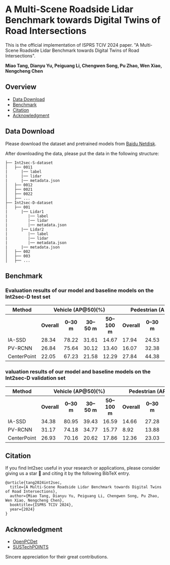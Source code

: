# A Multi-Scene Roadside Lidar Benchmark towards Digital Twins of Road Intersections


This is the official implementation of ISPRS TCIV 2024 paper. "A Multi-Scene Roadside Lidar Benchmark towards Digital Twins of Road Intersections".

**Miao Tang, Dianyu Yu, Peiguang Li, Chengwen Song, Pu Zhao, Wen Xiao, Nengcheng Chen**



## Overview
- [Data Download](#data-download)
- [Benchmark](#benchmark)
- [Citation](#citation)
- [Acknowledgment](#acknowledgment)

## Data Download
Please download the dataset and pretrained models from [Baidu Netdisk](https://pan.baidu.com/).

After downloading the data, please put the data in the following structure:
```shell
├── Int2sec-S-dataset
│   ├── 0011
|      |── label
|      |── lidar
|      |── metadata.json
│   ├── 0012
│   ├── 0021
│   ├── 0022
│   ├── ...
├── Int2sec-D-dataset
│   ├── 001
|      |── Lidar1
|         |── label
|         |── lidar
|         |── metadata.json
|      |── Lidar2
|         |── label
|         |── lidar
|         |── metadata.json
|      |── metadata.json
│   ├── 002
│   ├── 003
│   ├── ...
```


## Benchmark


### Evaluation results of our model and baseline models on the Int2sec-D test set
<table>
  <tr>
    <th>Method</th>
    <th colspan="4">Vehicle (AP@50)(%)</th>
    <th colspan="4">Pedestrian (AP@50)(%)</th>
    <th colspan="4">Cyclist (AP@50)(%)</th>
    <th>mAP(%)</th>
  </tr>
  <tr>
    <th></th>
    <th>Overall</th>
    <th>0–30 m</th>
    <th>30–50 m</th>
    <th>50–100 m</th>
    <th>Overall</th>
    <th>0–30 m</th>
    <th>30–50 m</th>
    <th>50–100 m</th>
    <th>Overall</th>
    <th>0–30 m</th>
    <th>30–50 m</th>
    <th>50–100 m</th>
    <th></th>
  </tr>
  <tr>
    <td>IA-SSD</td>
    <td>28.34</td>
    <td>78.22</td>
    <td>31.61</td>
    <td>14.67</td>
    <td>17.94</td>
    <td>24.53</td>
    <td>13.90</td>
    <td>11.66</td>
    <td>20.11</td>
    <td>31.30</td>
    <td>11.30</td>
    <td>13.33</td>
    <td>22.13</td>
  </tr>
  <tr>
    <td>PV-RCNN</td>
    <td>26.84</td>
    <td>75.64</td>
    <td>30.12</td>
    <td>13.40</td>
    <td>16.07</td>
    <td>32.38</td>
    <td>8.15</td>
    <td>10.94</td>
    <td>21.84</td>
    <td>50.89</td>
    <td>15.40</td>
    <td>2.91</td>
    <td>21.58</td>
  </tr>
  <tr>
    <td>CenterPoint</td>
    <td>22.05</td>
    <td>67.23</td>
    <td>21.58</td>
    <td>12.29</td>
    <td>27.84</td>
    <td>44.38</td>
    <td>13.91</td>
    <td>25.64</td>
    <td>14.45</td>
    <td>30.11</td>
    <td>14.34</td>
    <td>2.32</td>
    <td>21.45</td>
  </tr>
</table>


### valuation results of our model and baseline models on the Int2sec-D validation set
<table>
  <tr>
    <th>Method</th>
    <th colspan="4">Vehicle (AP@50)(%)</th>
    <th colspan="4">Pedestrian (AP@50)(%)</th>
    <th colspan="4">Cyclist (AP@50)(%)</th>
    <th>mAP(%)</th>
  </tr>
  <tr>
    <th></th>
    <th>Overall</th>
    <th>0–30 m</th>
    <th>30–50 m</th>
    <th>50–100 m</th>
    <th>Overall</th>
    <th>0–30 m</th>
    <th>30–50 m</th>
    <th>50–100 m</th>
    <th>Overall</th>
    <th>0–30 m</th>
    <th>30–50 m</th>
    <th>50–100 m</th>
    <th></th>
  </tr>
  <tr>
    <td>IA-SSD</td>
    <td>34.38</td>
    <td>80.95</td>
    <td>39.43</td>
    <td>16.59</td>
    <td>14.66</td>
    <td>27.28</td>
    <td>15.43</td>
    <td>4.66</td>
    <td>24.82</td>
    <td>39.62</td>
    <td>23.31</td>
    <td>11.83</td>
    <td>24.62</td>
  </tr>
  <tr>
    <td>PV-RCNN</td>
    <td>31.17</td>
    <td>74.18</td>
    <td>34.77</td>
    <td>15.77</td>
    <td>8.92</td>
    <td>13.88</td>
    <td>10.72</td>
    <td>4.73</td>
    <td>24.84</td>
    <td>42.30</td>
    <td>20.91</td>
    <td>11.76</td>
    <td>21.64</td>
  </tr>
  <tr>
    <td>CenterPoint</td>
    <td>26.93</td>
    <td>70.16</td>
    <td>20.62</td>
    <td>17.86</td>
    <td>12.36</td>
    <td>23.03</td>
    <td>11.85</td>
    <td>4.29</td>
    <td>25.31</td>
    <td>41.80</td>
    <td>22.64</td>
    <td>12.34</td>
    <td>21.54</td>
  </tr>
</table>


## Citation
If you find Int2sec useful in your research or applications, please consider giving us a star 🌟 and citing it by the following BibTeX entry.
```shell
@article{tang2024int2sec,
  title={A Multi-Scene Roadside Lidar Benchmark towards Digital Twins of Road Intersections},
  author={Miao Tang, Dianyu Yu, Peiguang Li, Chengwen Song, Pu Zhao, Wen Xiao, Nengcheng Chen},
  booktitle={ISPRS TCIV 2024},
  year={2024}
}
```

## Acknowledgment
- [OpenPCDet](https://github.com/open-mmlab/OpenPCDet)
- [SUSTechPOINTS](https://github.com/naurril/SUSTechPOINTS)

Sincere appreciation for their great contributions.

